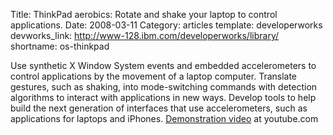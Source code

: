 Title: ThinkPad aerobics: Rotate and shake your laptop to control applications.
Date: 2008-03-11
Category: articles
template: developerworks
devworks_link: http://www-128.ibm.com/developerworks/library/
shortname: os-thinkpad

Use synthetic X Window System events and embedded accelerometers to
control applications by the movement of a laptop computer. Translate
gestures, such as shaking, into mode-switching commands with detection
algorithms to interact with applications in new ways. Develop tools to
help build the next generation of interfaces that use accelerometers,
such as applications for laptops and iPhones. 
[Demonstration video](https://www.youtube.com/watch?v=SIYNjl4wWKM) at youtube.com
